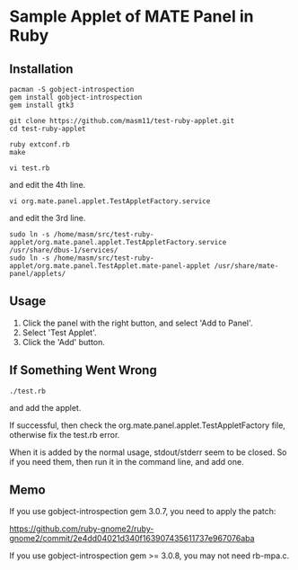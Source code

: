 # Sample Applet of MATE Panel in Ruby

## Installation

```
pacman -S gobject-introspection
gem install gobject-introspection
gem install gtk3
```

```
git clone https://github.com/masm11/test-ruby-applet.git
cd test-ruby-applet
```

```
ruby extconf.rb
make
```

```
vi test.rb
```

and edit the 4th line.

```
vi org.mate.panel.applet.TestAppletFactory.service
```

and edit the 3rd line.

```
sudo ln -s /home/masm/src/test-ruby-applet/org.mate.panel.applet.TestAppletFactory.service /usr/share/dbus-1/services/
sudo ln -s /home/masm/src/test-ruby-applet/org.mate.panel.TestApplet.mate-panel-applet /usr/share/mate-panel/applets/
```

## Usage

1. Click the panel with the right button, and select 'Add to Panel'.
2. Select 'Test Applet'.
3. Click the 'Add' button.

## If Something Went Wrong

```
./test.rb
```

and add the applet.

If successful, then check the org.mate.panel.applet.TestAppletFactory file,
otherwise fix the test.rb error.

When it is added by the normal usage, stdout/stderr seem to be closed.
So if you need them, then run it in the command line, and add one.

## Memo

If you use gobject-introspection gem 3.0.7, you need to apply the patch:

https://github.com/ruby-gnome2/ruby-gnome2/commit/2e4dd04021d340f163907435611737e967076aba

If you use gobject-introspection gem >= 3.0.8, you may not need rb-mpa.c.
